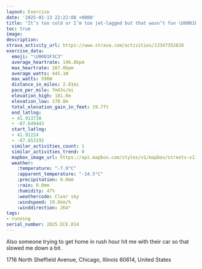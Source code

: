```yaml
---
layout: Exercise
date: '2025-01-13 22:22:08 +0000'
title: "It’s too cold or I’m too jet-lagged but that wasn’t fun \U0001F3C3"
toc: true
image:
description:
strava_activity_url: https://www.strava.com/activities/13347352828
exercise_data:
  emoji: "\U0001F3C3"
  average_heartrate: 146.8bpm
  max_heartrate: 167.0bpm
  average_watts: 445.1W
  max_watts: 596W
  distance_in_miles: 2.01mi
  pace_per_mile: 7m43s/mi
  elevation_high: 181.6m
  elevation_low: 178.0m
  total_elevation_gain_in_feet: 19.7ft
  end_latlng:
  - 41.913738
  - -87.649443
  start_latlng:
  - 41.91224
  - -87.653192
  similar_activities_count: 1
  similar_activities_trend: 0
  mapbox_image_url: https://api.mapbox.com/styles/v1/mapbox/streets-v11/static/path-5+787af2-1.0(e%7Bx~Fbm~uO%3FsAEy%40CIhAsCLS%5CIVSBGDaA%40iBEo%40BeAFo%40AqCEe%40GmBBiAEk%40HgCCeBFkAAcCEa%40BIf%40SX%40DFVFXEd%40DrAE%60B%40bCMl%40%40dACp%40%40v%40ElBEvADj%40El%40%40r%40Cv%40%3FPA~%40BzBCTAlAO%5CCHBAl%40Bb%40BfCCl%40B%60BElCDdB%40hG%3FdAE%5EEBQDuAEg%40Bo%40%3FuAD%7BAGiAD_A%3F%5BBmAMS%40u%40%3FUEGBEAWDS%3Fy%40Cs%40I_A%3FOCUBOAI%40SAkABaAG_%40FSTAF_%40AcABoCEa%40CK%3FQD%7DALaAAMEW%3Fe%40I%5DIYH),pin-s-s+e5b22e(-87.65154,41.91171),pin-s-f+89ae00(-87.64823999999997,41.91294000000004)/auto/800x800?access_token=pk.eyJ1Ijoiam9zaGJlY2ttYW4iLCJhIjoiY205eWR2aDd1MWZ6djJrbXc4a3M0bWZleiJ9.XiG9OWkNcZk2QzjJbxLB4A
  weather:
    :temperature: "-7.9°C"
    :apparent_temperature: "-14.5°C"
    :precipitation: 0.0mm
    :rain: 0.0mm
    :humidity: 47%
    :weathercode: Clear sky
    :windspeed: 19.6km/h
    :winddirection: 264°
tags:
- running
serial_number: 2025.ECE.014
---
```

Also someone trying to get home in rush hour hit me with their car so that slowed me down a bit.

1716 North Sheffield Avenue, Chicago, Illinois 60614, United States
